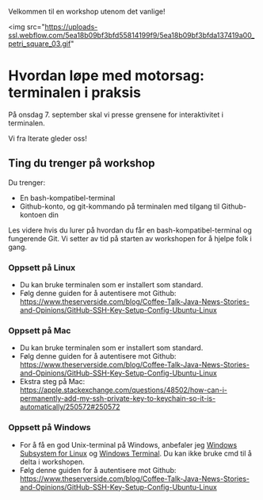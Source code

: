 Velkommen til en workshop utenom det vanlige!

<img src="https://uploads-ssl.webflow.com/5ea18b09bf3bfd55814199f9/5ea18b09bf3bfda137419a00_petri_square_03.gif"

# Hvordan løpe med motorsag: terminalen i praksis

På onsdag 7. september skal vi presse grensene for interaktivitet i terminalen.

Vi fra Iterate gleder oss!

## Ting du trenger på workshop

Du trenger:

- En bash-kompatibel-terminal
- Github-konto, og git-kommando på terminalen med tilgang til Github-kontoen din

Les videre hvis du lurer på hvordan du får en bash-kompatibel-terminal og fungerende Git.
Vi setter av tid på starten av workshopen for å hjelpe folk i gang.

### Oppsett på Linux

- Du kan bruke terminalen som er installert som standard.
- Følg denne guiden for å autentisere mot Github: https://www.theserverside.com/blog/Coffee-Talk-Java-News-Stories-and-Opinions/GitHub-SSH-Key-Setup-Config-Ubuntu-Linux

### Oppsett på Mac

- Du kan bruke terminalen som er installert som standard.
- Følg denne guiden for å autentisere mot Github: https://www.theserverside.com/blog/Coffee-Talk-Java-News-Stories-and-Opinions/GitHub-SSH-Key-Setup-Config-Ubuntu-Linux
- Ekstra steg på Mac: https://apple.stackexchange.com/questions/48502/how-can-i-permanently-add-my-ssh-private-key-to-keychain-so-it-is-automatically/250572#250572

### Oppsett på Windows

- For å få en god Unix-terminal på Windows, anbefaler jeg [Windows Subsystem for Linux][wsl] og [Windows Terminal][windows-terminal]. Du kan ikke bruke cmd til å delta i workshopen.
- Følg denne guiden for å autentisere mot Github: https://www.theserverside.com/blog/Coffee-Talk-Java-News-Stories-and-Opinions/GitHub-SSH-Key-Setup-Config-Ubuntu-Linux

[wsl]: https://docs.microsoft.com/en-us/windows/wsl/install
[windows-terminal]: https://github.com/microsoft/terminal

